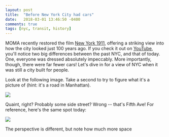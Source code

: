 ```yaml
---
layout: post
title:  "Before New York City had cars"
date:   2018-03-01 13:46:50 -0400
comments: true
tags: [nyc, transit, history]
---
```

MOMA recently restored the film [New York 1911](https://www.moma.org/calendar/exhibitions/3858), offering a striking view into how the city looked just 100 years ago. If you check it out on [YouTube](https://youtu.be/aohXOpKtns0), you'll notice two big differences between the past NYC, and that of today. One, everyone was dressed absolutely impeccably. More importantly, though, there were far fewer cars! Let's dive in for a view of NYC when it was still a city built for people.

Look at the following image. Take a second to try to figure what it's a picture of (hint: it's a road in Manhattan).

![](https://media.treehugger.com/assets/images/2018/04/264-5th.jpg.860x0_q70_crop-smart.jpg)

Quaint, right? Probably some side street? Wrong -- that's Fifth Ave! For reference, here's the same spot today:

![](https://media.treehugger.com/assets/images/2018/04/264now.jpg.860x0_q70_crop-smart.jpg)

The perspective is different, but note how much more space